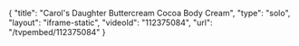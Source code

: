 {
    "title": "Carol's Daughter Buttercream Cocoa Body Cream",
    "type": "solo",
    "layout": "iframe-static",
    "videoId": "112375084",
    "url": "\/tvpembed\/112375084"
}